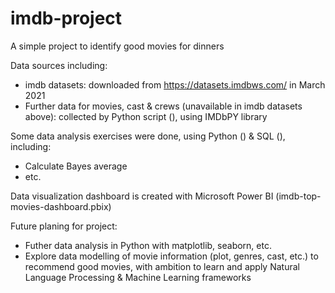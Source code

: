 # imdb-project
A simple project to identify good movies for dinners

Data sources including:
  - imdb datasets: downloaded from https://datasets.imdbws.com/ in March 2021
  - Further data for movies, cast & crews (unavailable in imdb datasets above): collected by Python script (), using IMDbPY library

Some data analysis exercises were done, using Python () & SQL (), including:
  - Calculate Bayes average
  - etc.

Data visualization dashboard is created with Microsoft Power BI (imdb-top-movies-dashboard.pbix)

Future planing for project:
  - Futher data analysis in Python with matplotlib, seaborn, etc.
  - Explore data modelling of movie information (plot, genres, cast, etc.) to recommend good movies, with ambition to learn and apply Natural Language Processing & Machine Learning frameworks
